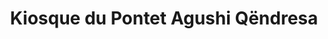 ---
title: "Kiosque du Pontet Agushi Qëndresa"
url: /ecublens-vd/kiosque-du-pontet-agushi-qendresa/
shop: Kiosk
---